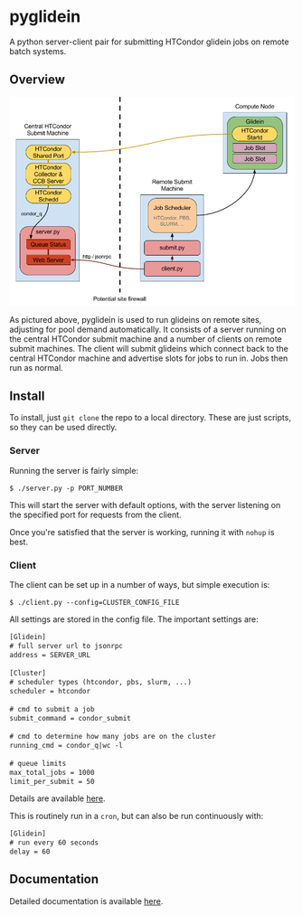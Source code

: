 pyglidein
=========

A python server-client pair for submitting HTCondor glidein jobs on
remote batch systems.

Overview
--------

![graphical overview](docs/overview.png)

As pictured above, pyglidein is used to run glideins on remote sites,
adjusting for pool demand automatically. It consists of a server
running on the central HTCondor submit machine and a number of clients
on remote submit machines. The client will submit glideins which
connect back to the central HTCondor machine and advertise slots
for jobs to run in. Jobs then run as normal.

Install
-------

To install, just `git clone` the repo to a local directory. These are just
scripts, so they can be used directly.

### Server

Running the server is fairly simple:

    $ ./server.py -p PORT_NUMBER

This will start the server with default options, with the server listening
on the specified port for requests from the client.

Once you're satisfied that the server is working, running it with `nohup`
is best.

### Client

The client can be set up in a number of ways, but simple execution is:

    $ ./client.py --config=CLUSTER_CONFIG_FILE

All settings are stored in the config file. The important settings are:

    [Glidein]
    # full server url to jsonrpc
    address = SERVER_URL

    [Cluster]
    # scheduler types (htcondor, pbs, slurm, ...)
    scheduler = htcondor

    # cmd to submit a job
    submit_command = condor_submit

    # cmd to determine how many jobs are on the cluster
    running_cmd = condor_q|wc -l

    # queue limits
    max_total_jobs = 1000
    limit_per_submit = 50

Details are available [here](docs/config.md).

This is routinely run in a `cron`, but can also be run continuously with:

    [Glidein]
    # run every 60 seconds
    delay = 60

Documentation
-------------

Detailed documentation is available [here](docs/index.md).